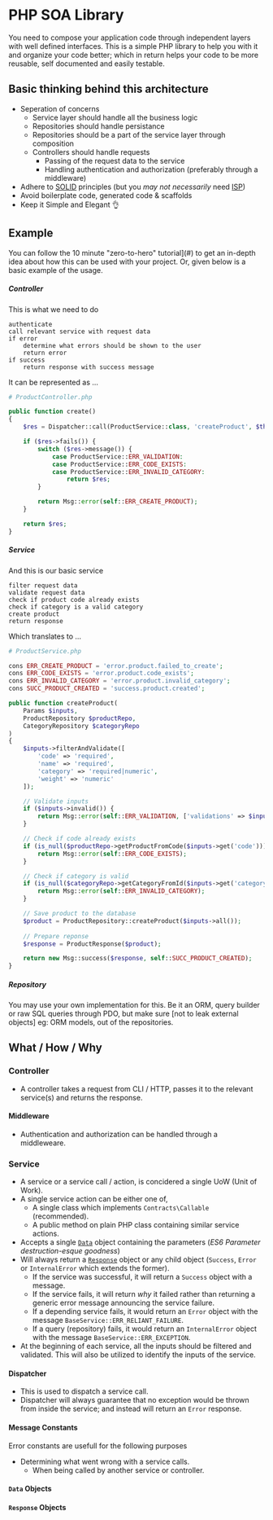 # PHP SOA Library

You need to compose your application code through independent layers with well defined interfaces. This is a simple PHP library to help you with it and organize your code better; which in return helps your code to be more reusable, self documented and easily testable. 

## Basic thinking behind this architecture

- Seperation of concerns
	- Service layer should handle all the business logic
	- Repositories should handle persistance
	- Repositories should be a part of the service layer through composition
	- Controllers should handle requests 
		- Passing of the request data to the service
		- Handling authentication and authorization (preferably through a middleware)
- Adhere to [SOLID](#solid) principles (but you _may not necessarily_ need [ISP](#isp))
- Avoid boilerplate code, generated code & scaffolds
- Keep it Simple and Elegant 👌

## Example

You can follow the 10 minute "zero-to-hero" tutorial](#) to get an in-depth idea about how this can be used with your project. Or, given below is a basic example of the usage.

##### Controller

This is what we need to do

```
authenticate
call relevant service with request data
if error
	determine what errors should be shown to the user
	return error
if success
	return response with success message
```

It can be represented as ...

```php
# ProductController.php 

public function create() 
{
    $res = Dispatcher::call(ProductService::class, 'createProduct', $this->reqData);

    if ($res->fails()) {
        switch ($res->message()) {
            case ProductService::ERR_VALIDATION:
            case ProductService::ERR_CODE_EXISTS:
            case ProductService::ERR_INVALID_CATEGORY:
                return $res;
        }

        return Msg::error(self::ERR_CREATE_PRODUCT);
    }

    return $res;
}   
```

##### Service

And this is our basic service

```
filter request data
validate request data
check if product code already exists
check if category is a valid category
create product
return response
```

Which translates to ...

```php
# ProductService.php

cons ERR_CREATE_PRODUCT = 'error.product.failed_to_create';
cons ERR_CODE_EXISTS = 'error.product.code_exists';
cons ERR_INVALID_CATEGORY = 'error.product.invalid_category';
cons SUCC_PRODUCT_CREATED = 'success.product.created';

public function createProduct(
	Params $inputs,
	ProductRepository $productRepo,
	CategoryRepository $categoryRepo
)
{
    $inputs->filterAndValidate([
        'code' => 'required',
        'name' => 'required',
        'category' => 'required|numeric', 
        'weight' => 'numeric'
    ]);

    // Validate inputs
    if ($inputs->invalid()) {
        return Msg::error(self::ERR_VALIDATION, ['validations' => $inputs->errors()]);
    }

    // Check if code already exists
    if (is_null($productRepo->getProductFromCode($inputs->get('code')))) {
    	return Msg::error(self::ERR_CODE_EXISTS);
    }

    // Check if category is valid
    if (is_null($categoryRepo->getCategoryFromId($inputs->get('category')))) {
    	return Msg::error(self::ERR_INVALID_CATEGORY);
    }

    // Save product to the database
    $product = ProductRepository::createProduct($inputs->all());
    
    // Prepare reponse
    $response = ProductResponse($product);

    return new Msg::success($response, self::SUCC_PRODUCT_CREATED);
}
```

##### Repository

You may use your own implementation for this. Be it an ORM, query builder or raw SQL queries through PDO, but make sure [not to leak external objects] eg: ORM models, out of the repositories.

## What / How / Why

### Controller

- A controller takes a request from CLI / HTTP, passes it to the relevant service(s) and returns the response.

#### Middleware

- Authentication and authorization can be handled through a middleweare.

### Service

- A service or a service call / action, is concidered a single UoW (Unit of Work).
- A single service action can be either one of,
	- A single class which implements `Contracts\Callable` (recommended).
	- A public method on plain PHP class containing similar service actions.
- Accepts a single [`Data`](#data-objects) object containing the parameters (_ES6 Parameter destruction-esque goodness_)
- Will always return a [`Response`](#response-objects) object or any child object (`Success`, `Error` or `InternalError` which extends the former).
	- If the service was successful, it will return a `Success` object with a message.
	- If the service fails, it will return _why_ it failed rather than returning a generic error message announcing the service failure.
	- If a depending service fails, it would return an `Error` object with the message `BaseService::ERR_RELIANT_FAILURE`.
	- If a query (repository) fails, it would return an `InternalError` object with the message `BaseService::ERR_EXCEPTION`.
- At the beginning of each service, all the inputs should be filtered and validated. This will also be utilized to identify the inputs of the service.

#### Dispatcher

- This is used to dispatch a service call. 
- Dispatcher will always guarantee that no exception would be thrown from inside the service; and instead will return an `Error` response.

####  Message Constants

Error constants are usefull for the following purposes
- Determining what went wrong with a service calls.
	- When being called by another service or controller.

#### `Data` Objects


#### `Response` Objects

